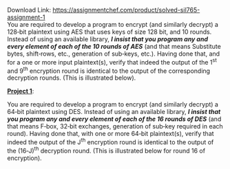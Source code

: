 Download Link: https://assignmentchef.com/product/solved-sil765-assignment-1
<br>
You are required to develop a program to encrypt (and similarly decrypt) a 128‐bit plaintext using AES that uses keys of size 128 bit, and 10 rounds. Instead of using an available library, <strong><em>I insist that you program any and every element of each of the 10 rounds of AES</em></strong> (and that means Substitute bytes, shift‐rows, etc., generation of sub‐keys, etc.). Having done that, and for a one or more input plaintext(s), verify that indeed the output of the 1<sup>st</sup> and 9<sup>th</sup> encryption round is identical to the output of the corresponding decryption rounds. (This is illustrated below).

<strong><u>Project 1</u></strong>:

You are required to develop a program to encrypt (and similarly decrypt) a 64‐bit plaintext using DES. Instead of using an available library, <strong><em>I insist that you program any and every element of each of the 16 rounds of DES</em></strong> (and that means F‐box, 32‐bit exchanges, generation of sub‐key required in each round). Having done that, with one or more 64‐bit plaintext(s), verify that indeed the output of the J<sup>th</sup> encryption round is identical to the output of the (16‐J)<sup>th</sup> decryption round. (This is illustrated below for round 16 of encryption).


